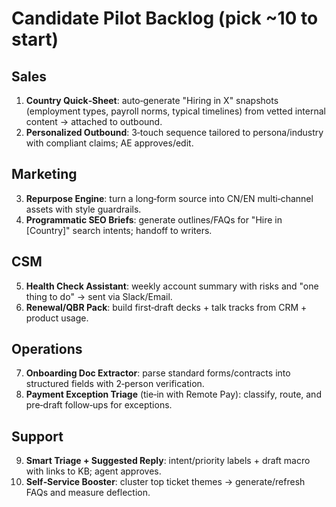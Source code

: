 # Candidate Pilot Backlog (pick ~10 to start)

## Sales

1. **Country Quick‑Sheet**: auto‑generate "Hiring in X" snapshots (employment types, payroll norms, typical timelines) from vetted internal content → attached to outbound.
2. **Personalized Outbound**: 3‑touch sequence tailored to persona/industry with compliant claims; AE approves/edit.

## Marketing

3. **Repurpose Engine**: turn a long‑form source into CN/EN multi‑channel assets with style guardrails.
4. **Programmatic SEO Briefs**: generate outlines/FAQs for "Hire in [Country]" search intents; handoff to writers.

## CSM

5. **Health Check Assistant**: weekly account summary with risks and "one thing to do" → sent via Slack/Email.
6. **Renewal/QBR Pack**: build first‑draft decks + talk tracks from CRM + product usage.

## Operations

7. **Onboarding Doc Extractor**: parse standard forms/contracts into structured fields with 2‑person verification.
8. **Payment Exception Triage** (tie‑in with Remote Pay): classify, route, and pre‑draft follow‑ups for exceptions.

## Support

9. **Smart Triage + Suggested Reply**: intent/priority labels + draft macro with links to KB; agent approves.
10. **Self‑Service Booster**: cluster top ticket themes → generate/refresh FAQs and measure deflection.
